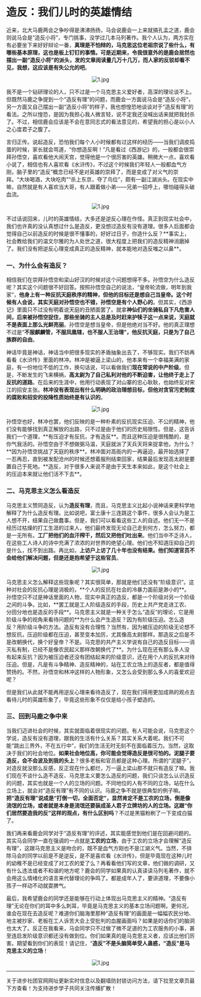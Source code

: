 # 造反：我们儿时的英雄情结

近来，北大马鹿两会之争吵得是沸沸扬扬，马会说鹿会一上来就搞孔孟之道，鹿会则说马会是“造反小将”，专门挑事，没学过几本马列著作。我个人认为，两方实在有必要坐下来好好辩论一番，**真理是不怕辩的，马克思这位老祖宗说了些什么，有哪些基本原理，这也是板上钉钉的事情。可是近期来，令我很意外的是鹿会居然也摆出一副“造反小将”的派头，发的文章阅读量几万十几万，而人家的反驳却看不见，我想，这应该是有失公允的吧**。
<p align="center"><img src="https://i.loli.net/2019/01/11/5c381633e25ad.png" alt="1.jpg" title="1.jpg" /></p>
我不是一个钻研理论的人，只不过是一个马克思主义爱好者，高深的理论谈不上。但既然马鹿之争提到一个“造反有理”的问题，而鹿会一方面说马会是“造反小将”，另一方面又自己摆出一副“造反小将”的样子，我也想惶恐地谈谈对于“造反有理”的看法。之所以惶恐，是因为我担心我人微言轻，说不定我还没喊出话来就把我封杀了。不过，相信鹿会应该是不会在意同志式的看法意见的，希望我的担心是以小人之心度君子之腹了。

言归正传。说起造反，恐怕我们每个人小时候都有过这样的经历——当我们调皮捣蛋的时候，家长就会骂道，“你想造反啊！”凡是看过《西游记》的，一般都会很崇拜孙悟空，喜欢看他大闹天宫，觉得他是一个很厉害的英雄。稍微大一点，喜欢看小说了，相信也有人喜欢看《水浒传》，不过这个时候我们年轻人一般都血气方刚，脑子里的“造反”概念已经不是对英雄的崇拜了，而是变成了对义气的崇拜。“大块喝酒，大块吃肉”“杀上东京，夺了鸟位”，颇有一副江湖派头。在现实中嘛，自然就是有人喜欢当大哥，有人跟着做小弟——兄弟一招呼上，哪怕碰得头破血流。
<p align="center"><img src="https://i.loli.net/2019/01/11/5c381721ca7d3.png" alt="1.jpg" title="1.jpg" /></p>
不过话说回来，儿时的英雄情结，大多还是逆反心理在作怪。真正到现实社会中，我们也许真的没认真想过什么是造反，更没想过造反有没有道理。很多人后面都会觉得自己以前造反的时候是很不懂事的，好好过日子，你造什么反？**事实上，社会教给我们的温文尔雅的为人处世之道，很大程度上把我们的造反精神消磨掉了。我们没有把逆反心理变成真正的造反精神，就本能地对造反嗤之以鼻**。


### 一、为什么会有造反？

相信我们在崇拜孙悟空和梁山好汉的时候对这个问题想得不多。孙悟空为什么造反呢？其实这个问题很不好回答。按照孙悟空自己的说法，“皇帝轮流做，明年到我家”，**他身上有一种反抗天庭秩序的精神，但他的目标还是想自己当皇帝。这个时候有人会说，其实天庭对孙悟空也不错，孙悟空是有个人野心的**。但其实，《西游记》里面只不过没有明着说天庭的丑陋面罢了。就拿**神仙们的坐骑私自下凡危害人间，后来被孙悟空捉住，那些坐骑的主人总是及时赶来护犊子这一点来说，天庭就不是表面上那么光鲜亮丽**。孙悟空是想当皇帝，但是他绝对当不好。他的真正理想不过是“**不服麒麟管，不服凤凰辖，也不服人王治理”，他反抗天庭，只是为了自己族群的自由**。


神话毕竟是神话，神话当中把很多现实的矛盾抽象出去了，不够现实。我们不妨再看看《水浒传》里面的林冲。林冲是被逼上梁山的，他本来有一个幸福美满的家庭，有一份地位不低的工作，换句话说，可以看做我们**现在常说的中产阶级**。但是，不断发生的飞来横祸，**高太尉为了自己私利对他的不断迫害，让他终于走上了反抗的道路**。在后来的生涯中，他用行动表现了对山寨的忠心耿耿，也始终反对宋江的招安主张。**林冲没有表现出有什么明确的政治理想目标，但他对贪官污吏制度的腐败和招安的投降性质始终是有认识的**。
<p align="center"><img src="https://i.loli.net/2019/01/11/5c381767a430c.png" alt="1.jpg" title="1.jpg" /></p>
孙悟空也好，林冲也罢，他们反映的是一种朴素的反抗现实压迫、不公的精神，他们没有能够找到真正解放的出路，只不过是由于他们的历史局限性。但是，这告诉我们一个道理，**有压迫才有反抗，才有造反**。而且这种压迫是很残酷的，是你气我活的。孙悟空由于不想做弼马温，天庭就派了天兵天将来捉拿他，为什么？**因为孙悟空挑战了天庭的秩序**。林冲面对高衙内的一再逼迫，最开始选择了一忍再忍，直到被发配沧州的时候还想着服刑结束回家，结果最后发现高太尉是要置自己于死地。**造反，对于很多人来说不是由于天生本来如此，是这个社会上的压迫本来就让他们活不下去**。


### 二、马克思主义怎么看造反

马克思主义赞同造反，认为**造反有理**，而且，马克思主义比起小说神话来更科学地解释了为什么造反有理。比如说吧，富士康十三连跳这个事件，很多人会认为是工人想不开，结果自己做蠢事。但是，我们可以看看这些工人的自述。他们无一不是经历过枯燥的打工生涯的过来人，他们最终发现无论自己走到何方，怎么努力，都是一无所有。**工厂把他们的血汗榨干，然后又把他们吐出来**。他们当中不乏诗人，在这些工人诗人的诗中充满了浓浓的对世界的绝望心理。他们也不知道压抑自己的是什么，找不到出路。再比如，**上访户上访了几十年也没有结果。他们知道官员不会给他们解决问题，但是还是抱希望于这些官员**。
<p align="center"><img src="https://i.loli.net/2019/01/11/5c381ed6df511.png" alt="1.jpg" title="1.jpg" /></p>
马克思主义怎么解释这些现象呢？其实很简单，那就是他们还没有“阶级意识”。这种对社会的反抗心理是消极的，**个人的反抗在社会的冷暴力面前是渺小的**。孙悟空只不过是神话里面的人物，现实中真正的造反，都是一个阶级对另一个阶级之间的斗争。比如，**罢工就是工人阶级造反的手段，历史上共产党走进工农、分田分地也是造反的手段**。马克思主义就是一种关于怎么“造反”的理论，它是用阶级斗争的视角来看待问题的**为什么会产生造反？因为有阶级压迫。怎么造反？用阶级斗争的方法。造反有没有合理性？当然有，因为被压迫的阶级无论想不想反抗，压迫阶级都在压迫，甚至变本加厉，尤其像高太尉那样。那造反之后是不是改朝换代，换个好皇帝？不是。马克思的共产主义学说有自己的造反目标——消灭私有制，已经不是像农民起义那样改朝换代了**。为什么现在还有那么多人没有起来反抗？因为被压迫者还没有团结起来的阶级意识，还在用个人的反抗来对待压迫。但是，凡是有斗争精神、造反精神的，站在工农立场上的造反者，都是值得赞扬的。不然，孙悟空和林冲这样的人物形象，又怎么会受到那么多人的喜爱欢迎呢？

但是我们从此就不能再用逆反心理来看待造反了，现在我们得用更加成熟的观点去看待儿时的英雄形象了，毕竟这些形象不仅仅是给小孩子塑造的。


### 三、回到马鹿之争中来

当我们迈进社会的时候，其实就面临着很现实的问题。有人可能会说，马克思这个学说，造反有没有道理，跟我的生活有什么关系？其实关系大着呢。我们不可能“跳出三界外，不在五行中”，我们的生活无时无刻不在面临着压力。当然，这取决于我们的社会地位。**如果社会地位高，你可能会觉得造反是很可怕的。泥腿子要造反，会不会波及到我的头上**？很多老板和官员都是这种心理。所谓的“泥腿子”，对造反就没那么反感，反正现在什么都烂，万一逼上梁山那不就只有造反了嘛。我们现在不谈什么造不造反、马克思主义要怎么造反的问题，我们只谈怎么认识造反的问题，其实也就是一个人的立场的问题。不同地位的人有不同的立场，站在什么立场上，就会对“造反有理”有不同的认识。马鹿之争不就是很典型的例子嘛。**把“造反有理”说成是“打倒一切，全面否定”，显然肯定不是工农的立场，倒是像流氓的立场，或者就是本身是流氓还要装成圣人君子立牌坊的人的立场。这跟“你们居然要造我的反”这样的观点，有什么区别吗**？不过是黑猫粉刷了一下变成白猫了。

我们再来看鹿会同学对于“造反有理”的评述，其实能感觉到他们是在回避问题的。其实马会同学一直在强调的一点就是**工农的立场**，由于工农的立场才会理解“造反有理”，这跟马克思主义是吻合的，既不是血气方刚也不是江湖义气。当然，不排除马会的同学以前是不是逆反，是不是喜欢看《水浒传》，但是毕竟现在这种儿时的幼稚不是已经变成了对工农的爱了么？再看看他们写的文章，他们做的调研，又有什么违法或者不和谐的地方呢？鹿会的同学如果真的认真读读马列毛著作，就不会用这么情绪化的语言来代替理论的争鸣了。都是成年人了，要讲道理，不要像小孩子一样动不动就耍脾气。

最后，我希望鹿会的同学还是能够在行动上体现出马克思主义的精神。“造反有理”无论在你们的耳中多么刺耳，毕竟是马克思主义的基本立场问题啊。更何况，谁会在现在去造反呢？难道你们脑海里那种“造反有理”的画面是一幅幅农民分地、地主被抄家、老板在工人诉苦大会上受批判的血腥画面吗？如果是的话你们的脑洞也太大了。反正在我看来，马会同学只不过做了微不足道的为工农服务的小事，甚至连启发阶级意识都还没有做到位。你们如果真的是马克思主义者，应该比他们厉害。期望看到你们的表现！请记住，“**造反”不是头脑简单受人蛊惑，“造反”是马克思主义的立场**！
<p align="center"><img src="https://i.loli.net/2019/01/11/5c3817ea5c34d.png" alt="1.jpg" title="1.jpg" /></p>

---
关于进步社团官网网址更新实时信息以及翻墙防封锁访问方法，请下拉至文章页最下方查看！为支持进步学子共同关注传播扩散！
